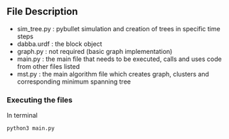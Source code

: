 ## File Description
- sim_tree.py : pybullet simulation and creation of trees in specific time steps
- dabba.urdf : the block object
- graph.py : not required (basic graph implementation)
- main.py : the main file that needs to be executed, calls and uses code from other files listed
- mst.py : the main algorithm file which creates graph, clusters and corresponding minimum spanning tree

### Executing the files 
In terminal
```
python3 main.py
```
